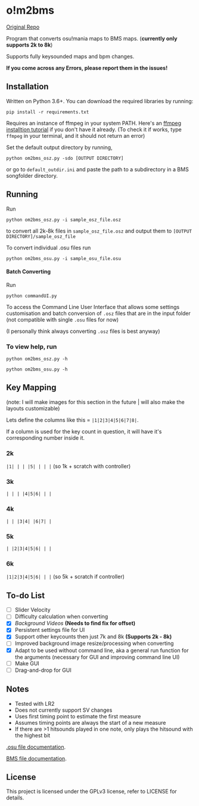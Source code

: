 # o!m2bms

[Original Repo](https://github.com/mashimycota/om2bms)

Program that converts osu!mania maps to BMS maps. (**currently only supports 2k to 8k**)

Supports fully keysounded maps and bpm changes.

**If you come across any Errors, please report them in the issues!**

## Installation

Written on Python 3.6+.
You can download the required libraries by running:
```
pip install -r requirements.txt
```

Requires an instance of ffmpeg in your system PATH. Here's an [ffmpeg installtion tutorial](https://phoenixnap.com/kb/ffmpeg-windows) if you don't have it already. (To check it if works, type `ffmpeg` in your terminal, and it should not return an error)


Set the default output directory by running,

```
python om2bms_osz.py -sdo [OUTPUT DIRECTORY]
```

or go to `default_outdir.ini` and paste the path to a subdirectory in a BMS songfolder directory.

## Running
Run

```
python om2bms_osz.py -i sample_osz_file.osz
```

to convert all 2k-8k files in `sample_osz_file.osz` and output them to `[OUTPUT DIRECTORY]/sample_osz_file`

To convert individual .osu files run

```
python om2bms_osu.py -i sample_osu_file.osu
```

#### Batch Converting

Run
```
python commandUI.py
```
To access the Command Line User Interface that allows some settings customisation and batch conversion of `.osz` files that are in the input folder (not compatible with single `.osu` files for now) 

(I personally think always converting `.osz` files is best anyway)


### To view help, run

```
python om2bms_osz.py -h
```

```
python om2bms_osu.py -h
```

## Key Mapping
(note: I will make images for this section in the future | will also make the layouts customizable)


Lets define the columns like this = `|1|2|3|4|5|6|7|8|`.

If a column is used for the key count in question, it will have it's corresponding number inside it.

### 2k
`|1| | | |5| | | |` (so 1k + scratch with controller)

### 3k
`| | | |4|5|6| | |`

### 4k
`| | |3|4| |6|7| |`

### 5k
`| |2|3|4|5|6| | |`

### 6k
`|1|2|3|4|5|6| | |` (so 5k + scratch if controller)

## To-do List

- [ ] Slider Velocity
- [ ] Difficulty calculation when converting 
- [x] *Background Videos* **(Needs to find fix for offset)**
- [x] Persistent settings file for UI
- [x] Support other keycounts then just 7k and 8k **(Supports 2k - 8k)**
- [ ] Improved background image resize/processing when converting
- [x] Adapt to be used without command line, aka a general run function for the arguments (necessary for GUI and improving command line UI)
- [ ] Make GUI
- [ ] Drag-and-drop for GUI

## Notes

- Tested with LR2
- Does not currently support SV changes
- Uses first timing point to estimate the first measure
- Assumes timing points are always the start of a new measure
- If there are >1 hitsounds played in one note, only plays the hitsound with the highest bit

[.osu file documentation](https://osu.ppy.sh/help/wiki/osu!_File_Formats/Osu_(file_format)).

[BMS file documentation](https://hitkey.nekokan.dyndns.info/cmds.htm).

## License

This project is licensed under the GPLv3 license, refer to LICENSE for details.

